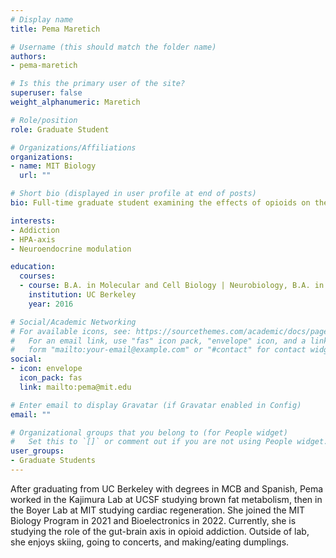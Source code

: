 ```yaml
---
# Display name
title: Pema Maretich

# Username (this should match the folder name)
authors:
- pema-maretich

# Is this the primary user of the site?
superuser: false
weight_alphanumeric: Maretich

# Role/position
role: Graduate Student

# Organizations/Affiliations
organizations:
- name: MIT Biology
  url: ""

# Short bio (displayed in user profile at end of posts)
bio: Full-time graduate student examining the effects of opioids on the gut-brain axis.

interests:
- Addiction
- HPA-axis
- Neuroendocrine modulation

education:
  courses:
  - course: B.A. in Molecular and Cell Biology | Neurobiology, B.A. in Spanish
    institution: UC Berkeley
    year: 2016

# Social/Academic Networking
# For available icons, see: https://sourcethemes.com/academic/docs/page-builder/#icons
#   For an email link, use "fas" icon pack, "envelope" icon, and a link in the
#   form "mailto:your-email@example.com" or "#contact" for contact widget.
social:
- icon: envelope
  icon_pack: fas
  link: mailto:pema@mit.edu

# Enter email to display Gravatar (if Gravatar enabled in Config)
email: ""

# Organizational groups that you belong to (for People widget)
#   Set this to `[]` or comment out if you are not using People widget.
user_groups:
- Graduate Students
---
```


After graduating from UC Berkeley with degrees in MCB and Spanish, Pema worked in the Kajimura Lab at UCSF studying brown fat metabolism, then in the Boyer Lab at MIT studying cardiac regeneration. She joined the MIT Biology Program in 2021 and Bioelectronics in 2022. Currently, she is studying the role of the gut-brain axis in opioid addiction.  Outside of lab, she enjoys skiing, going to concerts, and making/eating dumplings. 
